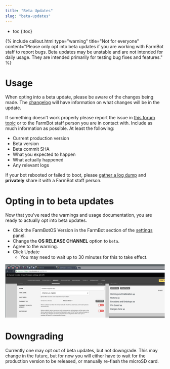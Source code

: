 ```yaml
---
title: "Beta Updates"
slug: "beta-updates"
---
```


* toc
{:toc}


{%
include callout.html
type="warning"
title="Not for everyone"
content="Please only opt into beta updates if you are working with FarmBot staff to report bugs. Beta updates may be unstable and are not intended for daily usage. They are intended primarily for testing bug fixes and features."
%}

# Usage
When opting into a beta update, please be aware of the changes being made. The [changelog](https://github.com/FarmBot/farmbot_os/blob/staging/CHANGELOG.md#changelog) will have information on what changes will be in the update.

If something doesn't work properly please report the issue in [this forum topic](https://forum.farmbot.org/t/using-farmbotos-beta-updates/3951) or to the FarmBot staff person you are in contact with. Include as much information as possible. At least the following:

* Current production version
* Beta version
* Beta commit SHA
* What you expected to happen
* What actually happened
* Any relevant logs

If your bot rebooted or failed to boot, please [gather a log dump](gathering-a-log-dump.md) and **privately** share it with a FarmBot staff person.

# Opting in to beta updates
Now that you've read the warnings and usage documentation, you are ready to actually opt into beta updates.

* Click the FarmBotOS Version in the FarmBot section of the [settings](https://my.farm.bot/app/designer/settings) panel.
* Change the **OS RELEASE CHANNEL** option to `beta`.
* Agree to the warning.
* Click <span class="fb-button fb-green">Update</span>
   * You may need to wait up to 30 minutes for this to take effect.

![beta update warning](_images/beta_update_warning.gif)


# Downgrading
Currently one may opt out of beta updates, but not downgrade. This may change in the future, but for now you will either have to wait for the production version to be released, or manually re-flash the microSD card.
